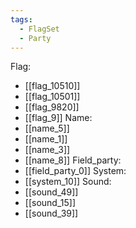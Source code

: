 ```yaml
---
tags:
  - FlagSet
  - Party
---
```

Flag:
- [[flag_10510]]
- [[flag_10501]]
- [[flag_9820]]
- [[flag_9]]
Name:
- [[name_5]]
- [[name_1]]
- [[name_3]]
- [[name_8]]
Field_party:
- [[field_party_0]]
System:
- [[system_10]]
Sound:
- [[sound_49]]
- [[sound_15]]
- [[sound_39]]

